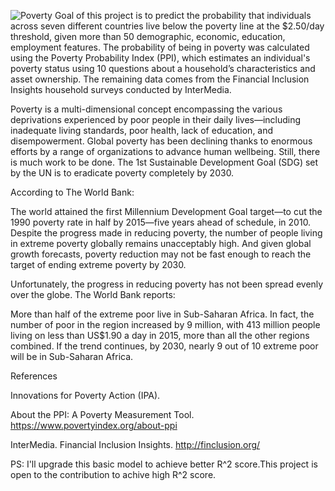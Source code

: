 ![Poverty](https://user-images.githubusercontent.com/40502533/61953634-8a50f600-afd4-11e9-987d-69751470d728.jpg)
Goal of this project is  to predict the probability that individuals across seven different countries live below the poverty line at the $2.50/day threshold, given more than 50 demographic, economic, education, employment features.
The probability of being in poverty was calculated using the Poverty Probability Index (PPI), 
which estimates an individual's poverty status using 10 questions about a household’s characteristics and 
asset ownership. The remaining data comes from the Financial Inclusion Insights household surveys conducted by InterMedia.

Poverty is a multi-dimensional concept encompassing the various deprivations experienced by poor people in their daily
lives—including inadequate living standards, poor health, lack of education, and disempowerment. Global poverty has been 
declining thanks to enormous efforts by a range of organizations to advance human wellbeing. Still, there is
much work to be done. The 1st Sustainable Development Goal (SDG) set by the UN is to eradicate poverty completely by 2030.

According to The World Bank:

The world attained the first Millennium Development Goal target—to cut the 1990 poverty rate in half by
2015—five years ahead of schedule, in 2010. Despite the progress made in reducing poverty,
the number of people living in extreme poverty globally remains unacceptably high. And given global 
growth forecasts, poverty reduction may not be fast enough to reach the target of ending extreme poverty by 2030.

Unfortunately, the progress in reducing poverty has not been spread evenly over the globe. The World Bank reports:

More than half of the extreme poor live in Sub-Saharan Africa. In fact, the number of poor in the region
increased by 9 million, with 413 million people living on less than US$1.90 a day in 2015, more than all the other 
regions combined. If the trend continues, by 2030, nearly 9 out of 10 extreme poor will be in Sub-Saharan Africa.

References

Innovations for Poverty Action (IPA). 

About the PPI: A Poverty Measurement Tool. https://www.povertyindex.org/about-ppi


InterMedia. Financial Inclusion Insights. http://finclusion.org/


PS: I'll upgrade this basic model to achieve better R^2 score.This project is open to the contribution to achive high R^2 score.
